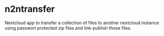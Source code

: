# n2ntransfer
Nextcloud app to transfer a collection of files to another nextcloud instance using passwort protected zip files and link-publish those files.
